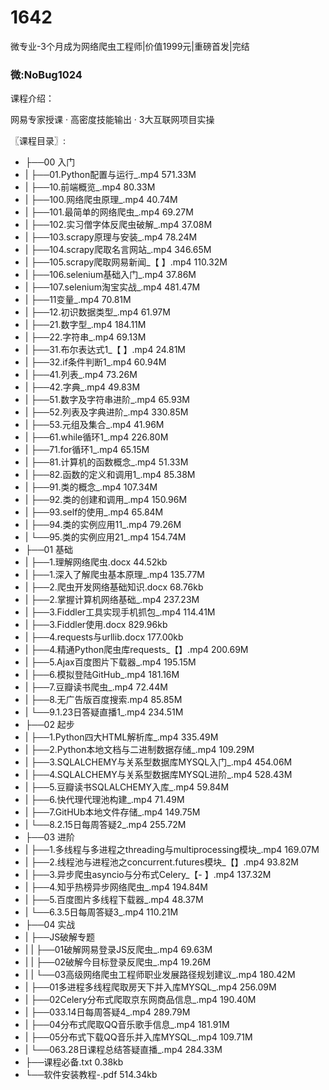 # 1642
微专业-3个月成为网络爬虫工程师|价值1999元|重磅首发|完结

### 微:NoBug1024 


课程介绍：

网易专家授课 · 高密度技能输出 · 3大互联网项目实操

〖课程目录〗:

- ├──00 入门  
- |   ├──01.Python配置与运行_.mp4  571.33M
- |   ├──10.前端概览_.mp4  80.33M
- |   ├──100.网络爬虫原理_.mp4  40.74M
- |   ├──101.最简单的网络爬虫_.mp4  69.27M
- |   ├──102.实习僧字体反爬虫破解_.mp4  37.08M
- |   ├──103.scrapy原理与安装_.mp4  78.24M
- |   ├──104.scrapy爬取名言网站_.mp4  346.65M
- |   ├──105.scrapy爬取网易新闻_【 】.mp4  110.32M
- |   ├──106.selenium基础入门_.mp4  37.86M
- |   ├──107.selenium淘宝实战_.mp4  481.47M
- |   ├──11变量_.mp4  70.81M
- |   ├──12.初识数据类型_.mp4  61.97M
- |   ├──21.数字型_.mp4  184.11M
- |   ├──22.字符串_.mp4  69.13M
- |   ├──31.布尔表达式1_【 】.mp4  24.81M
- |   ├──32.if条件判断1_.mp4  60.94M
- |   ├──41.列表_.mp4  73.26M
- |   ├──42.字典_.mp4  49.83M
- |   ├──51.数字及字符串进阶_.mp4  65.93M
- |   ├──52.列表及字典进阶_.mp4  330.85M
- |   ├──53.元组及集合_.mp4  41.96M
- |   ├──61.while循环1_.mp4  226.80M
- |   ├──71.for循环1_.mp4  65.15M
- |   ├──81.计算机的函数概念_.mp4  51.33M
- |   ├──82.函数的定义和调用1_.mp4  85.38M
- |   ├──91.类的概念_.mp4  107.34M
- |   ├──92.类的创建和调用_.mp4  150.96M
- |   ├──93.self的使用_.mp4  65.84M
- |   ├──94.类的实例应用11_.mp4  79.26M
- |   └──95.类的实例应用21_.mp4  154.74M
- ├──01 基础  
- |   ├──1.理解网络爬虫.docx  44.52kb
- |   ├──1.深入了解爬虫基本原理_.mp4  135.77M
- |   ├──2.爬虫开发网络基础知识.docx  68.76kb
- |   ├──2.掌握计算机网络基础_.mp4  237.23M
- |   ├──3.Fiddler工具实现手机抓包_.mp4  114.41M
- |   ├──3.Fiddler使用.docx  829.96kb
- |   ├──4.requests与urllib.docx  177.00kb
- |   ├──4.精通Python爬虫库requests_【】.mp4  200.69M
- |   ├──5.Ajax百度图片下载器_.mp4  195.15M
- |   ├──6.模拟登陆GitHub_.mp4  181.16M
- |   ├──7.豆瓣读书爬虫_.mp4  72.44M
- |   ├──8.无广告版百度搜索.mp4  85.85M
- |   └──9.1.23日答疑直播1_.mp4  234.51M
- ├──02 起步  
- |   ├──1.Python四大HTML解析库_.mp4  335.49M
- |   ├──2.Python本地文档与二进制数据存储_.mp4  109.29M
- |   ├──3.SQLALCHEMY与关系型数据库MYSQL入门_.mp4  454.06M
- |   ├──4.SQLALCHEMY与关系型数据库MYSQL进阶_.mp4  528.43M
- |   ├──5.豆瓣读书SQLALCHEMY入库_.mp4  59.84M
- |   ├──6.快代理代理池构建_.mp4  71.49M
- |   ├──7.GitHUb本地文件存储_.mp4  149.75M
- |   └──8.2.15日每周答疑2_.mp4  255.72M
- ├──03 进阶  
- |   ├──1.多线程与多进程之threading与multiprocessing模块_.mp4  169.07M
- |   ├──2.线程池与进程池之concurrent.futures模块_【】.mp4  93.82M
- |   ├──3.异步爬虫asyncio与分布式Celery_【- 】.mp4  137.32M
- |   ├──4.知乎热榜异步网络爬虫_.mp4  194.84M
- |   ├──5.百度图片多线程下载器_.mp4  48.37M
- |   └──6.3.5日每周答疑3_.mp4  110.21M
- ├──04 实战  
- |   ├──JS破解专题  
- |   |   ├──01破解网易登录JS反爬虫_.mp4  69.63M
- |   |   ├──02破解今目标登录反爬虫_.mp4  19.26M
- |   |   └──03高级网络爬虫工程师职业发展路径规划建议_.mp4  180.42M
- |   ├──01多进程多线程爬取房天下并入库MYSQL_.mp4  256.09M
- |   ├──02Celery分布式爬取京东网商品信息_.mp4  190.40M
- |   ├──033.14日每周答疑4_.mp4  289.79M
- |   ├──04分布式爬取QQ音乐歌手信息_.mp4  181.91M
- |   ├──05分布式下载QQ音乐并入库MYSQL_.mp4  109.71M
- |   └──063.28日课程总结答疑直播_.mp4  284.33M
- ├──课程必备.txt  0.38kb
- └──软件安装教程-.pdf  514.34kb
